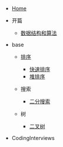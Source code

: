 - [Home](/)

- 开篇

  - [数据结构和算法](/opening/dataStructureAndAlgorithm.md)

- base
  
  - [排序](/base/sort.md)
  
    - [快速排序](/base/quickSort.md)
    - [堆排序](/base/heapSort.md)

  - 搜索

    - [二分搜索](/base/BinarySearch.md)

  - 树

    - [二叉树](/base/BinaryTree.md)

- CodingInterviews
